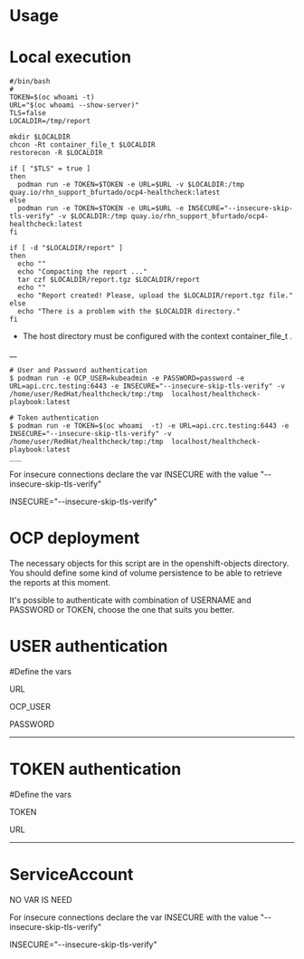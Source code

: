 Usage 
====

Local execution 
===


~~~
#/bin/bash
#
TOKEN=$(oc whoami -t)
URL="$(oc whoami --show-server)"
TLS=false
LOCALDIR=/tmp/report

mkdir $LOCALDIR
chcon -Rt container_file_t $LOCALDIR
restorecon -R $LOCALDIR

if [ "$TLS" = true ]
then
  podman run -e TOKEN=$TOKEN -e URL=$URL -v $LOCALDIR:/tmp quay.io/rhn_support_bfurtado/ocp4-healthcheck:latest
else
  podman run -e TOKEN=$TOKEN -e URL=$URL -e INSECURE="--insecure-skip-tls-verify" -v $LOCALDIR:/tmp quay.io/rhn_support_bfurtado/ocp4-healthcheck:latest
fi

if [ -d "$LOCALDIR/report" ]
then
  echo ""
  echo "Compacting the report ..."
  tar czf $LOCALDIR/report.tgz $LOCALDIR/report
  echo ""
  echo "Report created! Please, upload the $LOCALDIR/report.tgz file."
else
  echo "There is a problem with the $LOCALDIR directory."
fi

~~~



* The host directory must be configured with the context container_file_t .

__
~~~
# User and Password authentication
$ podman run -e OCP_USER=kubeadmin -e PASSWORD=password -e URL=api.crc.testing:6443 -e INSECURE="--insecure-skip-tls-verify" -v /home/user/RedHat/healthcheck/tmp:/tmp  localhost/healthcheck-playbook:latest

# Token authentication 
$ podman run -e TOKEN=$(oc whoami  -t) -e URL=api.crc.testing:6443 -e INSECURE="--insecure-skip-tls-verify" -v /home/user/RedHat/healthcheck/tmp:/tmp  localhost/healthcheck-playbook:latest
___
~~~
For insecure connections declare the var INSECURE with the value "--insecure-skip-tls-verify"

INSECURE="--insecure-skip-tls-verify"

OCP deployment
===

The necessary objects for this script are in the openshift-objects directory. You should define some kind of volume persistence to be able to retrieve the reports at this moment.

It's possible to authenticate with combination of USERNAME and PASSWORD or TOKEN, choose the one that suits you better.

USER authentication
==
#Define the vars

URL

OCP_USER

PASSWORD
___



TOKEN authentication
==
#Define the vars

TOKEN

URL

___


ServiceAccount 
== 
NO VAR IS NEED


For insecure connections declare the var INSECURE with the value "--insecure-skip-tls-verify"

INSECURE="--insecure-skip-tls-verify"

